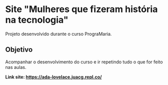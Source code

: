 # Site "Mulheres que fizeram história na tecnologia"
Projeto desenvolvido durante o curso PrograMaria.

## Objetivo
Acompanhar o desenvolvimento do curso e ir repetindo tudo o que for feito nas aulas.

<b>Link site:<b> https://ada-lovelace.juacg.repl.co/
